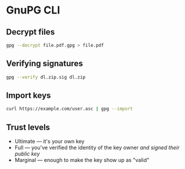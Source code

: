 # GnuPG CLI

## Decrypt files

```sh
gpg --decrypt file.pdf.gpg > file.pdf
```

## Verifying signatures

```sh
gpg --verify dl.zip.sig dl.zip
```

## Import keys

```sh
curl https://example.com/user.asc | gpg --import
```

## Trust levels

-   Ultimate — it's your own key
-   Full — you've verified the identity of the key owner _and signed their public key_
-   Marginal — enough to make the key show up as "valid"